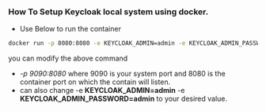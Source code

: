### How To Setup Keycloak local system using docker.

- Use Below to run the container

```sh
docker run -p 8080:8080 -e KEYCLOAK_ADMIN=admin -e KEYCLOAK_ADMIN_PASSWORD=admin quay.io/keycloak/keycloak:25.0.1 start-dev
```

you can modify the above command

- _-p 9090:8080_ where 9090 is your system port and 8080 is the container port on which the contain will listen.
- can also change -e **KEYCLOAK_ADMIN=admin** -e **KEYCLOAK_ADMIN_PASSWORD=admin** to your desired value.
